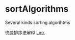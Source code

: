 sortAlgorithms
==============
Several kinds sorting algorihtms

快速排序法解释 [Link](https://blog.csdn.net/qq_40941722/article/details/94396010)
